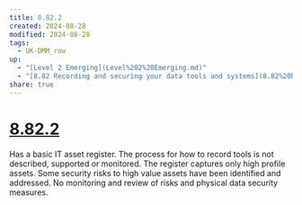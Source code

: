 ```yaml
---
title: 8.82.2
created: 2024-08-28
modified: 2024-08-28
tags:
  - UK-DMM_row
up:
  - "[Level 2 Emerging](Level%202%20Emerging.md)"
  - "[8.82 Recording and securing your data tools and systems](8.82%20Recording%20and%20securing%20your%20data%20tools%20and%20systems.md)"
share: true
---
```

# [8.82.2](8.82.2.md)

Has a basic IT asset register. The process for how to record tools is not described, supported or monitored. The register captures only high profile assets. Some security risks to high value assets have been identified and addressed. No monitoring and review of risks and physical data security measures.
